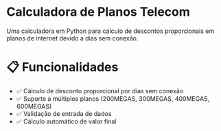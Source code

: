 # Calculadora de Planos Telecom

Uma calculadora em Python para cálculo de descontos proporcionais em planos de internet devido a dias sem conexão.

# 📋 Funcionalidades

- ✅ Cálculo de desconto proporcional por dias sem conexão
- ✅ Suporte a múltiplos planos (200MEGAS, 300MEGAS, 400MEGAS, 600MEGAS)
- ✅ Validação de entrada de dados
- ✅ Cálculo automático de valor final

